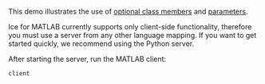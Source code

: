 This demo illustrates the use of [optional class members][1] and
[parameters][2].

Ice for MATLAB currently supports only client-side functionality, therefore
you must use a server from any other language mapping. If you want to get
started quickly, we recommend using the Python server.

After starting the server, run the MATLAB client:

```
client
```

[1]: https://doc.zeroc.com/ice/3.7/the-slice-language/optional-data-members
[2]: https://doc.zeroc.com/ice/3.7/language-mappings/matlab-mapping/client-side-slice-to-matlab-mapping/matlab-mapping-for-operations
